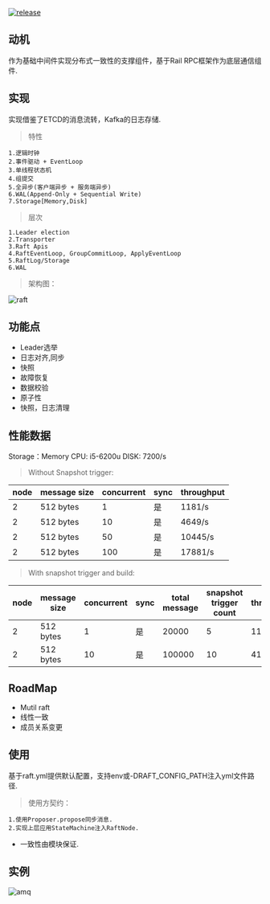 [![release](https://img.shields.io/github/release/MeninaChimp/raft.svg)](https://github.com/MeninaChimp/raft/releases)

## 动机

作为基础中间件实现分布式一致性的支撑组件，基于Rail RPC框架作为底层通信组件.

## 实现

实现借鉴了ETCD的消息流转，Kafka的日志存储.

> 特性

```
1.逻辑时钟
2.事件驱动 + EventLoop
3.单线程状态机
4.组提交
5.全异步(客户端异步 + 服务端异步)
6.WAL(Append-Only + Sequential Write)
7.Storage[Memory,Disk]
```

> 层次

```
1.Leader election
2.Transporter
3.Raft Apis
4.RaftEventLoop, GroupCommitLoop, ApplyEventLoop
5.RaftLog/Storage
6.WAL
```

> 架构图：

![raft](https://www.menina.cn/upload/2019/05/sd67hm84pcheiq77nvvo9ang4u.jpg)

## 功能点

* Leader选举
* 日志对齐,同步
* 快照
* 故障恢复
* 数据校验
* 原子性
* 快照，日志清理

## 性能数据

Storage：Memory
CPU: i5-6200u 
DISK: 7200/s

> Without Snapshot trigger:

node |message size | concurrent | sync | throughput
--- | --- | --- | --- | ---
2 | 512 bytes | 1  | 是 | 1181/s
2 | 512 bytes | 10 | 是 | 4649/s
2 | 512 bytes | 50 | 是 | 10445/s
2 | 512 bytes | 100| 是 | 17881/s 

> With snapshot trigger and build:

node | message size | concurrent | sync | total message | snapshot trigger count | throughput
--- | --- | --- | --- | --- | --- | ---
2 | 512 bytes | 1  | 是 | 20000 | 5 |1128/s
2 | 512 bytes | 10 | 是 | 100000 | 10 | 4167/s

## RoadMap

* Mutil raft
* 线性一致
* 成员关系变更

## 使用

基于raft.yml提供默认配置，支持env或-DRAFT_CONFIG_PATH注入yml文件路径.

> 使用方契约：
```
1.使用Proposer.propose同步消息.
2.实现上层应用StateMachine注入RaftNode.
```

* 一致性由模块保证.

## 实例

![amq](https://www.menina.cn/upload/2019/02/rfifo8c3qaik3odd672k87ohia.png)
